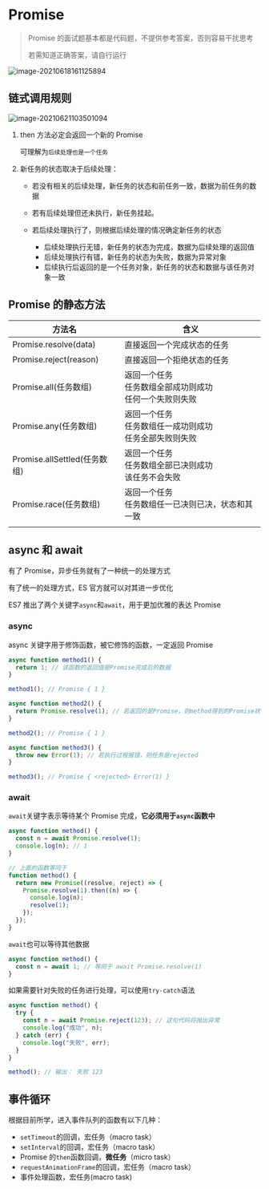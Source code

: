 # Promise

> Promise 的面试题基本都是代码题，不提供参考答案，否则容易干扰思考
>
> 若需知道正确答案，请自行运行

![image-20210618161125894](http://mdrs.yuanjin.tech/img/20210618161125.png)

## 链式调用规则

![image-20210621103501094](http://mdrs.yuanjin.tech/img/20210621103501.png)

1. then 方法必定会返回一个新的 Promise

   可理解为`后续处理也是一个任务`

2. 新任务的状态取决于后续处理：

   - 若没有相关的后续处理，新任务的状态和前任务一致，数据为前任务的数据

   - 若有后续处理但还未执行，新任务挂起。
   - 若后续处理执行了，则根据后续处理的情况确定新任务的状态
     - 后续处理执行无错，新任务的状态为完成，数据为后续处理的返回值
     - 后续处理执行有错，新任务的状态为失败，数据为异常对象
     - 后续执行后返回的是一个任务对象，新任务的状态和数据与该任务对象一致

## Promise 的静态方法

| 方法名                       | 含义                                                             |
| ---------------------------- | ---------------------------------------------------------------- |
| Promise.resolve(data)        | 直接返回一个完成状态的任务                                       |
| Promise.reject(reason)       | 直接返回一个拒绝状态的任务                                       |
| Promise.all(任务数组)        | 返回一个任务<br />任务数组全部成功则成功<br />任何一个失败则失败 |
| Promise.any(任务数组)        | 返回一个任务<br />任务数组任一成功则成功<br />任务全部失败则失败 |
| Promise.allSettled(任务数组) | 返回一个任务<br />任务数组全部已决则成功<br />该任务不会失败     |
| Promise.race(任务数组)       | 返回一个任务<br />任务数组任一已决则已决，状态和其一致           |
|                              |                                                                  |

## async 和 await

有了 Promise，异步任务就有了一种统一的处理方式

有了统一的处理方式，ES 官方就可以对其进一步优化

ES7 推出了两个关键字`async`和`await`，用于更加优雅的表达 Promise

### async

async 关键字用于修饰函数，被它修饰的函数，一定返回 Promise

```js
async function method1() {
  return 1; // 该函数的返回值是Promise完成后的数据
}

method1(); // Promise { 1 }

async function method2() {
  return Promise.resolve(1); // 若返回的是Promise，则method得到的Promise状态和其一致
}

method2(); // Promise { 1 }

async function method3() {
  throw new Error(1); // 若执行过程报错，则任务是rejected
}

method3(); // Promise { <rejected> Error(1) }
```

### await

`await`关键字表示等待某个 Promise 完成，**它必须用于`async`函数中**

```js
async function method() {
  const n = await Promise.resolve(1);
  console.log(n); // 1
}

// 上面的函数等同于
function method() {
  return new Promise((resolve, reject) => {
    Promise.resolve(1).then((n) => {
      console.log(n);
      resolve(1);
    });
  });
}
```

`await`也可以等待其他数据

```js
async function method() {
  const n = await 1; // 等同于 await Promise.resolve(1)
}
```

如果需要针对失败的任务进行处理，可以使用`try-catch`语法

```js
async function method() {
  try {
    const n = await Promise.reject(123); // 这句代码将抛出异常
    console.log("成功", n);
  } catch (err) {
    console.log("失败", err);
  }
}

method(); // 输出： 失败 123
```

## 事件循环

根据目前所学，进入事件队列的函数有以下几种：

- `setTimeout`的回调，宏任务（macro task）
- `setInterval`的回调，宏任务（macro task）
- Promise 的`then`函数回调，**微任务**（micro task）
- `requestAnimationFrame`的回调，宏任务（macro task）
- 事件处理函数，宏任务(macro task)

